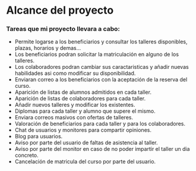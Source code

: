 # Alcance del proyecto
### Tareas que mi proyecto llevara a cabo:
- Permite logarse a los beneficiarios y consultar los talleres disponibles, plazas, horarios y demas...
- Los beneficiarios podran solicitar la matriculación en alguno de los talleres.
- Los colaboradores podran cambiar sus caractaristicas y añadir nuevas habilidades asi como modificar su disponibilidad.
- Enviaran correo a los beneficiarios con la aceptación de la reserva del curso.
- Aparición de listas de alumnos admitidos en cada taller.
- Aparición de listas de colaboradores para cada taller.
- Añadir nuevos talleres y modificar los existentes.
- Diplomas para cada taller y alumno que supere el mismo.
- Enviara correos masivos con ofertas de talleres.
- Valoración de beneficiarios para cada taller y para los colaboradores.
- Chat de usuarios y monitores para compartir opiniones.
- Blog para usuarios.
- Aviso por parte del usuario de faltas de asistencia al taller.
- Aviso por parte del monitor en caso de no poder impartir el taller un dia concreto.
- Cancelación de matricula del curso por parte del usuario.
